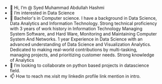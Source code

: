 - 👋 Hi, I’m @ Syed Muhammad Abdullah Hashmi
- 👀 I’m interested in Data Science
- 🌱 Bachelor's in Computer science. I have a background in Data Science, Data Analytics and Information Technology. Strong technical proficiency with 3 years of work         history in Information Technology Managing System Software, and Hard Ware, Monitoring and Maintaining Computer System And Networks. 
      1 year Experience in Data Science with an advanced understanding of Data Science and Visualization Analytics. Dedicated to making real-world contributions by           multi-tasking, managing projects, and prioritizing customer needs. Strong knowledge of Analytics
- 💞️ I’m looking to collaborate on python based projects in datascience field.
- 📫 How to reach me.visit my linkedin profile link mention in intro.


